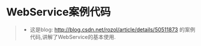 # WebService案例代码
> - 这是blog: http://blog.csdn.net/rozol/article/details/50511873 的案例代码,讲解了WebService的基本使用.